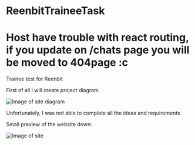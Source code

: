 # ReenbitTraineeTask
# Host have trouble with react routing, if you update on /chats page you will be moved to 404page :c
Trainee test for Reenbit

First of all i will create project diagram

![Image of site diagram](https://i.imgur.com/QedVeb8.png)

Unfortunately, I was not able to complete all the ideas and requirements 

Small preview of the website down:

![Image of site](https://i.imgur.com/9iIjLvi.png)
